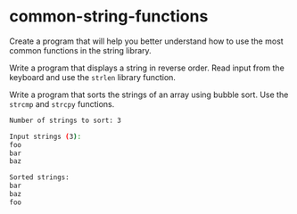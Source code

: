 # common-string-functions

Create a program that will help you better understand how to use the most common functions in the string library.

Write a program that displays a string in reverse order. Read input from the keyboard and use the `strlen` library function.

Write a program that sorts the strings of an array using bubble sort. Use the `strcmp` and `strcpy` functions.

```sh
Number of strings to sort: 3

Input strings (3):
foo
bar
baz

Sorted strings:
bar
baz
foo
```

